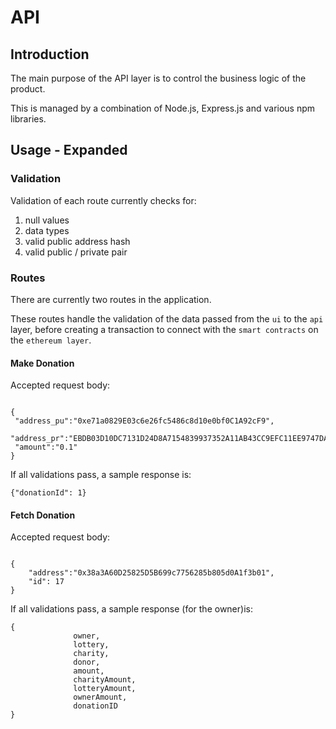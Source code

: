 # API

## Introduction

The main purpose of the API layer is to control the business logic of the product.

This is managed by a combination of Node.js, Express.js and various npm libraries.

## Usage - Expanded

### Validation

Validation of each route currently checks for:

1) null values
1) data types
1) valid public address hash
1) valid public / private pair

### Routes

There are currently two routes in the application.

These routes handle the validation of the data passed from the `ui` to the `api` layer, before creating a transaction to connect with the `smart contracts` on the `ethereum layer`.

#### Make Donation

Accepted request body:

```angular2html

{
 "address_pu":"0xe71a0829E03c6e26fc5486c8d10e0bf0C1A92cF9",
 "address_pr":"EBDB03D10DC7131D24D8A7154839937352A11AB43CC9EFC11EE9747DA562BD72", 
 "amount":"0.1"
}

```

If all validations pass, a sample response is: 

```angular2html
{"donationId": 1}
```


#### Fetch Donation

Accepted request body:

```angular2html

{
    "address":"0x38a3A60D25825D5B699c7756285b805d0A1f3b01",
    "id": 17
}

```

If all validations pass, a sample response (for the owner)is: 

```angular2html
{
              owner,
              lottery,
              charity,
              donor,
              amount,
              charityAmount,
              lotteryAmount,
              ownerAmount,
              donationID
}
```

